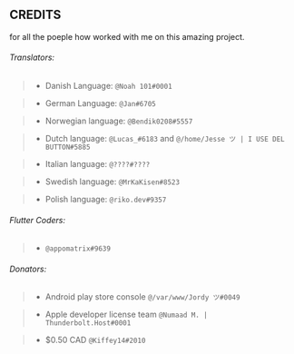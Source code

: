 ## CREDITS


for all the poeple how worked with me on this amazing project.


###### Translators:

> - Danish Language: `@Noah 101#0001`

> - German Language: `@Jan#6705`

> - Norwegian language: `@Bendik0208#5557`

> - Dutch language: `@Lucas_#6183` and `@/home/Jesse ツ | I USE DEL BUTTON#5885`

> - Italian language: `@????#????`

> - Swedish language: `@MrKaKisen#8523`

> - Polish language: `@riko.dev#9357`




###### Flutter Coders:

> - `@appomatrix#9639`



###### Donators:

> - Android play store console `@/var/www/Jordy ツ#0049`

> - Apple developer license team `@Numaad M. | Thunderbolt.Host#0001`

> - $0.50 CAD `@Kiffey14#2010`
